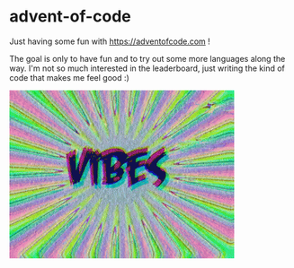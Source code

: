 # advent-of-code
Just having some fun with https://adventofcode.com !


The goal is only to have fun and to try out some more languages along the way. I'm not so much interested in the leaderboard, just writing the kind of code that makes me feel good :) 

![vibes](./vibes.gif)